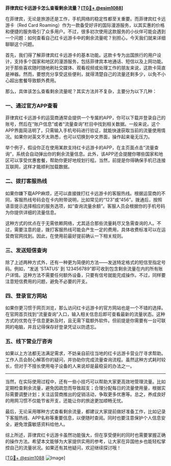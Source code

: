 **菲律宾红卡远游卡怎么查看剩余流量？[[TG💪+ @esim1088](https://t.me/s/esim1088)]**

在菲律宾，无论是旅游还是工作，手机网络的稳定性都至关重要。而菲律宾红卡远游卡（Red Card Roaming）作为一款备受好评的国际漫游服务，以其实惠的价格和便捷的服务吸引了众多用户。不过，很多初次使用这款服务的小伙伴可能会遇到一个问题：如何查看自己红卡远游卡中的剩余流量呢？别担心，今天我们就来详细聊聊这个问题。

首先，我们得了解菲律宾红卡远游卡的基本功能。这款卡专为出国旅行的用户设计，支持多个国家和地区的漫游服务，包括菲律宾本地通话、短信以及上网功能。对于那些喜欢随时随地刷社交媒体、观看视频或处理工作的朋友来说，这款卡简直是神器。然而，要想充分享受这些便利，就得清楚自己的流量还剩多少，以免不小心超出套餐导致额外费用。

那么，具体该怎么查看剩余流量呢？其实方法并不复杂，主要分为以下几种：

### **一、通过官方APP查看**
菲律宾红卡远游卡的运营商通常会提供一个专属的APP，你可以下载并登录自己的账号，然后在“账户信息”或者“流量查询”栏目中找到相关数据。一般来说，这个APP界面简洁明了，只需输入手机号码进行验证，就能快速获取当前的流量使用情况。如果你对英文不太熟悉，也可以切换到中文界面，操作起来毫无压力。

举个例子，假设你正在使用某款支持红卡远游卡的APP，在主页面点击“流量查询”，系统会自动弹出你的剩余流量信息。此外，该APP还会提醒你哪些国家和地区可以享受优惠套餐，帮助你更好地规划行程。当然，前提是你得确保手机已连接互联网，这样才能顺利加载数据。

### **二、拨打客服热线**
如果你嫌下载APP麻烦，还可以直接拨打红卡远游卡的客服热线。根据运营商的不同，客服热线号码会在卡内附带说明，比如常见的“123”或“456”。拨通后，按照语音提示选择相应的服务选项，如“查询流量余额”。客服人员会根据你的手机号码为你提供详细的流量信息。

这种方式的优点在于无需依赖网络，尤其适合那些流量耗尽又急需查询的人。不过，需要注意的是，拨打客服热线可能会产生一定的费用，具体收费标准可以在运营商官网找到。因此，在使用前最好提前确认一下相关规则。

### **三、发送短信查询**
除了上述两种方式外，还有一种更为简便的方法——发送特定格式的短信至指定号码。例如，“发送 ‘STATUS’ 到 123456789”即可收到包含剩余流量在内的所有账户详情。这种方法不需要任何额外设备，只要有信号就能完成操作。不过，同样要注意短信费用的问题，避免不必要的开支。

### **四、登录官方网站**
如果你更习惯于网页浏览，那么访问红卡远游卡的官方网站也是一个不错的选择。在官网首页找到“流量查询”入口，输入相关信息后即可查看最新的流量状态。这种方式的优势在于信息更新及时，且无需下载额外软件。但前提是你需要有一台可联网的电脑，并且记得保存好登录凭证以防遗忘。

### **五、线下营业厅咨询**
如果以上方法都无法满足需求，不妨亲自前往当地的红卡远游卡营业厅寻求帮助。工作人员会耐心解答你的疑问，并协助你完成流量查询流程。虽然这种方式耗时较长，但对于不擅长使用电子设备的人来说却是最稳妥的办法之一。

---

当然，在实际使用过程中，还有一些小技巧可以帮助大家更高效地管理流量。比如定期检查剩余流量，避免因疏忽而导致超支；合理分配每日的流量使用量，根据实际需要调整计划；关注运营商推出的促销活动，争取更多优惠等。总之，养成良好的用网习惯不仅能节省开支，还能让你的旅途更加顺畅无忧。

最后，无论采用哪种方式查看剩余流量，都建议大家提前做好准备工作，比如记录下客服热线、APP名称等重要信息，以便随时查阅。同时也要注意保护个人信息安全，避免泄露敏感资料给他人。

综上所述，菲律宾红卡远游卡虽然功能强大，但在享受便利的同时也需要掌握正确的操作方法。希望本文能够为大家提供实用的参考，让大家在异国他乡也能轻松掌控自己的流量状况。如果还有其他疑问，欢迎继续探讨哦！

[[TG💪+ @esim1088](https://t.me/s/esim1088) ![Image](https://i.postimg.cc/4NQfJmqS/Snipaste-2025-05-13-00-14-12.png)]